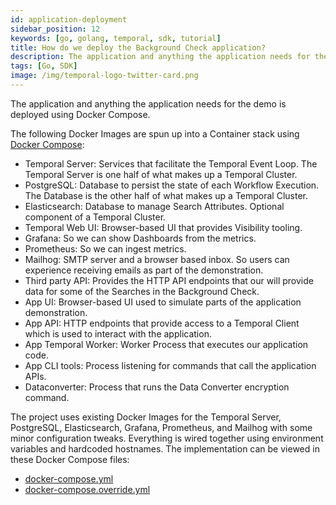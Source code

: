 ```yaml
---
id: application-deployment
sidebar_position: 12
keywords: [go, golang, temporal, sdk, tutorial]
title: How do we deploy the Background Check application?
description: The application and anything the application needs for the demo is deployed using Docker Compose.
tags: [Go, SDK]
image: /img/temporal-logo-twitter-card.png
---
```


The application and anything the application needs for the demo is deployed using Docker Compose.

The following Docker Images are spun up into a Container stack using [Docker Compose](https://docs.docker.com/compose/):

- Temporal Server: Services that facilitate the Temporal Event Loop. The Temporal Server is one half of what makes up a Temporal Cluster.
- PostgreSQL: Database to persist the state of each Workflow Execution. The Database is the other half of what makes up a Temporal Cluster.
- Elasticsearch: Database to manage Search Attributes. Optional component of a Temporal Cluster.
- Temporal Web UI: Browser-based UI that provides Visibility tooling.
- Grafana: So we can show Dashboards from the metrics.
- Prometheus: So we can ingest metrics.
- Mailhog: SMTP server and a browser based inbox. So users can experience receiving emails as part of the demonstration.
- Third party API: Provides the HTTP API endpoints that our will provide data for some of the Searches in the Background Check.
- App UI: Browser-based UI used to simulate parts of the application demonstration.
- App API: HTTP endpoints that provide access to a Temporal Client which is used to interact with the application.
- App Temporal Worker: Worker Process that executes our application code.
- App CLI tools: Process listening for commands that call the application APIs.
- Dataconverter: Process that runs the Data Converter encryption command.

The project uses existing Docker Images for the Temporal Server, PostgreSQL, Elasticsearch, Grafana, Prometheus, and Mailhog with some minor configuration tweaks.
Everything is wired together using environment variables and hardcoded hostnames.
The implementation can be viewed in these Docker Compose files:

- [docker-compose.yml](https://github.com/temporalio/background-checks/blob/main/docker-compose.yml)
- [docker-compose.override.yml](https://github.com/temporalio/background-checks/blob/main/docker-compose.override.yml)
